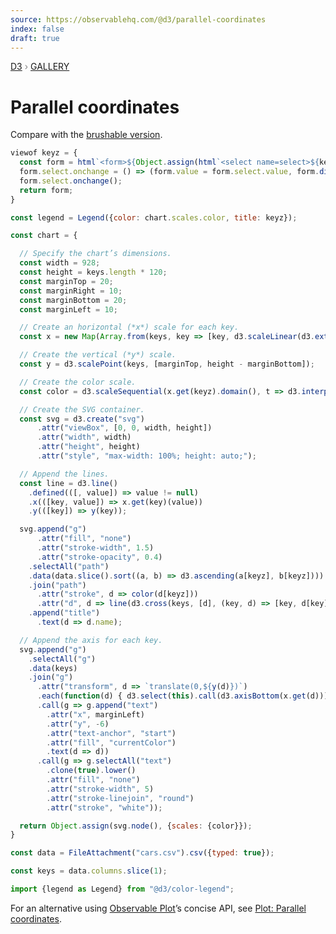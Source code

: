 ```yaml
---
source: https://observablehq.com/@d3/parallel-coordinates
index: false
draft: true
---
```


<div style="color: grey; font: 13px/25.5px var(--sans-serif); text-transform: uppercase;"><h1 style="display: none;">Parallel coordinates</h1><a href="https://d3js.org/">D3</a> › <a href="/@d3/gallery">Gallery</a></div>

# Parallel coordinates

Compare with the [brushable version](/@d3/brushable-parallel-coordinates).

```js
viewof keyz = {
  const form = html`<form>${Object.assign(html`<select name=select>${keys.map(key => Object.assign(html`<option>`, {value: key, textContent: key}))}</select>`, {value: "weight (lb)"})} <i style="font-size:smaller;">color encoding</i>`;
  form.select.onchange = () => (form.value = form.select.value, form.dispatchEvent(new CustomEvent("input")));
  form.select.onchange();
  return form;
}
```

```js
const legend = Legend({color: chart.scales.color, title: keyz});
```

```js echo
const chart = {

  // Specify the chart’s dimensions.
  const width = 928;
  const height = keys.length * 120;
  const marginTop = 20;
  const marginRight = 10;
  const marginBottom = 20;
  const marginLeft = 10;

  // Create an horizontal (*x*) scale for each key.
  const x = new Map(Array.from(keys, key => [key, d3.scaleLinear(d3.extent(data, d => d[key]), [marginLeft, width - marginRight])]));

  // Create the vertical (*y*) scale.
  const y = d3.scalePoint(keys, [marginTop, height - marginBottom]);

  // Create the color scale.
  const color = d3.scaleSequential(x.get(keyz).domain(), t => d3.interpolateBrBG(1 - t));

  // Create the SVG container.
  const svg = d3.create("svg")
      .attr("viewBox", [0, 0, width, height])
      .attr("width", width)
      .attr("height", height)
      .attr("style", "max-width: 100%; height: auto;");

  // Append the lines.
  const line = d3.line()
    .defined(([, value]) => value != null)
    .x(([key, value]) => x.get(key)(value))
    .y(([key]) => y(key));

  svg.append("g")
      .attr("fill", "none")
      .attr("stroke-width", 1.5)
      .attr("stroke-opacity", 0.4)
    .selectAll("path")
    .data(data.slice().sort((a, b) => d3.ascending(a[keyz], b[keyz])))
    .join("path")
      .attr("stroke", d => color(d[keyz]))
      .attr("d", d => line(d3.cross(keys, [d], (key, d) => [key, d[key]])))
    .append("title")
      .text(d => d.name);

  // Append the axis for each key.
  svg.append("g")
    .selectAll("g")
    .data(keys)
    .join("g")
      .attr("transform", d => `translate(0,${y(d)})`)
      .each(function(d) { d3.select(this).call(d3.axisBottom(x.get(d))); })
      .call(g => g.append("text")
        .attr("x", marginLeft)
        .attr("y", -6)
        .attr("text-anchor", "start")
        .attr("fill", "currentColor")
        .text(d => d))
      .call(g => g.selectAll("text")
        .clone(true).lower()
        .attr("fill", "none")
        .attr("stroke-width", 5)
        .attr("stroke-linejoin", "round")
        .attr("stroke", "white"));

  return Object.assign(svg.node(), {scales: {color}});
}
```

```js echo
const data = FileAttachment("cars.csv").csv({typed: true});
```

```js echo
const keys = data.columns.slice(1);
```

```js echo
import {legend as Legend} from "@d3/color-legend";
```

For an alternative using [Observable Plot](/plot/)’s concise API, see [Plot: Parallel coordinates](https://observablehq.com/@observablehq/plot-parcoords).
